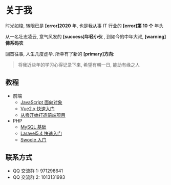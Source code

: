 # 关于我

时光如梭, 转眼已是 **[error]2020** 年, 也是我从事 IT 行业的 **[error]第 10 个** 年头

从一名壮志凌云, 意气风发的 **[success]年轻小伙** , 到如今的中年大叔, **[warning]佛系码农**

回首往事, 人生几度虚华. 所幸有了新的 **[primary]方向**:

> 将我近些年的学习心得记录下来, 希望有朝一日, 能助有缘之人

## 教程

- 前端
  - [JavaScript 面向对象](/web/js_oop/)
  - [Vue2.x 快速入门](/web/vue2/)
  - [从零开始打造前端项目](/web/todolist/)
- PHP
  - [MySQL 基础](/php/mysql)
  - [Laravel5.4 快速入门](/php/laravel54)
  - [Swoole 入门](/php/swoole)

## 联系方式

- QQ 交流群 1: 971298641
- QQ 交流群 2: 1013131993

